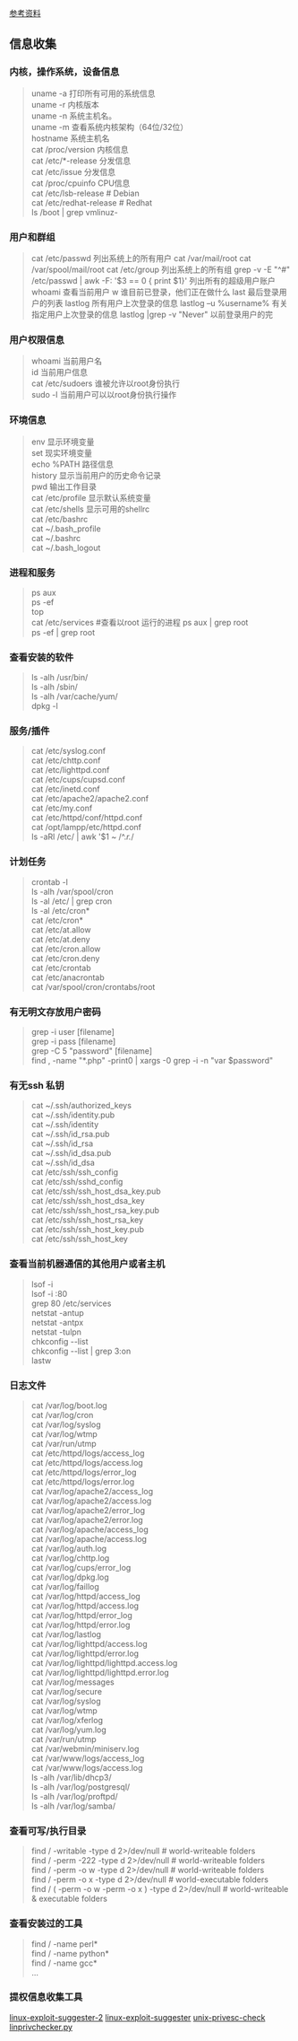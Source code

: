 [参考资料](https://hackerqwq.github.io/2021/09/06/%E6%B8%97%E9%80%8F%E6%B5%8B%E8%AF%95%E4%B9%8B%E6%8F%90%E6%9D%83%E7%AF%87%E4%BA%8C-Linux%E6%8F%90%E6%9D%83/#Linux%E6%8F%90%E6%9D%83%E6%A6%82%E8%BF%B0)

## 信息收集

### 内核，操作系统，设备信息

>uname -a 打印所有可用的系统信息  
>uname -r 内核版本  
>uname -n 系统主机名。  
>uname -m 查看系统内核架构（64位/32位）  
>hostname 系统主机名  
>cat /proc/version 内核信息  
>cat /etc/*-release 分发信息  
>cat /etc/issue 分发信息  
>cat /proc/cpuinfo CPU信息  
>cat /etc/lsb-release # Debian  
>cat /etc/redhat-release # Redhat  
>ls /boot | grep vmlinuz-

### 用户和群组

>cat /etc/passwd     列出系统上的所有用户
>cat /var/mail/root
>cat /var/spool/mail/root
>cat /etc/group      列出系统上的所有组
>grep -v -E "^#" /etc/passwd | awk -F: '$3 == 0 { print $1}'      列出所有的超级用户账户
>whoami              查看当前用户
>w                   谁目前已登录，他们正在做什么
>last                最后登录用户的列表
>lastlog             所有用户上次登录的信息
>lastlog –u %username%  有关指定用户上次登录的信息
>lastlog |grep -v "Never"  以前登录用户的完

### 用户权限信息

>whoami 当前用户名  
>id 当前用户信息  
>cat /etc/sudoers 谁被允许以root身份执行  
>sudo -l 当前用户可以以root身份执行操作

### 环境信息

>env 显示环境变量  
>set 现实环境变量  
>echo %PATH 路径信息  
>history 显示当前用户的历史命令记录  
>pwd 输出工作目录  
>cat /etc/profile 显示默认系统变量  
>cat /etc/shells 显示可用的shellrc  
>cat /etc/bashrc  
>cat ~/.bash_profile  
>cat ~/.bashrc  
>cat ~/.bash_logout

### 进程和服务

>ps aux  
>ps -ef  
>top  
>cat /etc/services
>#查看以root 运行的进程
>ps aux | grep root  
>ps -ef | grep root

### 查看安装的软件

>ls -alh /usr/bin/  
>ls -alh /sbin/  
>ls -alh /var/cache/yum/  
>dpkg -l

### 服务/插件

>cat /etc/syslog.conf  
>cat /etc/chttp.conf  
>cat /etc/lighttpd.conf  
>cat /etc/cups/cupsd.conf  
>cat /etc/inetd.conf  
>cat /etc/apache2/apache2.conf  
>cat /etc/my.conf  
>cat /etc/httpd/conf/httpd.conf  
>cat /opt/lampp/etc/httpd.conf  
>ls -aRl /etc/ | awk '$1 ~ /^.*r.*/

### 计划任务

>crontab -l  
>ls -alh /var/spool/cron  
>ls -al /etc/ | grep cron  
>ls -al /etc/cron*  
>cat /etc/cron*  
>cat /etc/at.allow  
>cat /etc/at.deny  
>cat /etc/cron.allow  
>cat /etc/cron.deny  
>cat /etc/crontab  
>cat /etc/anacrontab  
>cat /var/spool/cron/crontabs/root

### 有无明文存放用户密码

>grep -i user [filename]  
>grep -i pass [filename]  
>grep -C 5 "password" [filename]  
>find , -name "*.php" -print0 | xargs -0 grep -i -n "var $password"

### 有无ssh 私钥

>cat ~/.ssh/authorized_keys  
>cat ~/.ssh/identity.pub  
>cat ~/.ssh/identity  
>cat ~/.ssh/id_rsa.pub  
>cat ~/.ssh/id_rsa  
>cat ~/.ssh/id_dsa.pub  
>cat ~/.ssh/id_dsa  
>cat /etc/ssh/ssh_config  
>cat /etc/ssh/sshd_config  
>cat /etc/ssh/ssh_host_dsa_key.pub  
>cat /etc/ssh/ssh_host_dsa_key  
>cat /etc/ssh/ssh_host_rsa_key.pub  
>cat /etc/ssh/ssh_host_rsa_key  
>cat /etc/ssh/ssh_host_key.pub  
>cat /etc/ssh/ssh_host_key

### 查看当前机器通信的其他用户或者主机

>lsof -i  
>lsof -i :80  
>grep 80 /etc/services  
>netstat -antup  
>netstat -antpx  
>netstat -tulpn  
>chkconfig --list  
>chkconfig --list | grep 3:on  
>lastw

### 日志文件

>cat /var/log/boot.log  
>cat /var/log/cron  
>cat /var/log/syslog  
>cat /var/log/wtmp  
>cat /var/run/utmp  
>cat /etc/httpd/logs/access_log  
>cat /etc/httpd/logs/access.log  
>cat /etc/httpd/logs/error_log  
>cat /etc/httpd/logs/error.log  
>cat /var/log/apache2/access_log  
>cat /var/log/apache2/access.log  
>cat /var/log/apache2/error_log  
>cat /var/log/apache2/error.log  
>cat /var/log/apache/access_log  
>cat /var/log/apache/access.log  
>cat /var/log/auth.log  
>cat /var/log/chttp.log  
>cat /var/log/cups/error_log  
>cat /var/log/dpkg.log  
>cat /var/log/faillog  
>cat /var/log/httpd/access_log  
>cat /var/log/httpd/access.log  
>cat /var/log/httpd/error_log  
>cat /var/log/httpd/error.log  
>cat /var/log/lastlog  
>cat /var/log/lighttpd/access.log  
>cat /var/log/lighttpd/error.log  
>cat /var/log/lighttpd/lighttpd.access.log  
>cat /var/log/lighttpd/lighttpd.error.log  
>cat /var/log/messages  
>cat /var/log/secure  
>cat /var/log/syslog  
>cat /var/log/wtmp  
>cat /var/log/xferlog  
>cat /var/log/yum.log  
>cat /var/run/utmp  
>cat /var/webmin/miniserv.log  
>cat /var/www/logs/access_log  
>cat /var/www/logs/access.log  
>ls -alh /var/lib/dhcp3/  
>ls -alh /var/log/postgresql/  
>ls -alh /var/log/proftpd/  
>ls -alh /var/log/samba/  
  
### 查看可写/执行目录

>find / -writable -type d 2>/dev/null # world-writeable folders  
>find / -perm -222 -type d 2>/dev/null # world-writeable folders  
>find / -perm -o w -type d 2>/dev/null # world-writeable folders  
>find / -perm -o x -type d 2>/dev/null # world-executable folders  
>find / \( -perm -o w -perm -o x \) -type d 2>/dev/null # world-writeable & executable folders

### 查看安装过的工具

>find / -name perl*  
>find / -name python*  
>find / -name gcc*  
>...

### 提权信息收集工具

[linux-exploit-suggester-2](https://github.com/jondonas/linux-exploit-suggester-2)
[linux-exploit-suggester](https://github.com/mzet-/linux-exploit-suggester)
[unix-privesc-check](http://pentestmonkey.net/tools/audit/unix-privesc-check)
[linprivchecker.py](https://github.com/reider-roque/linpostexp/blob/master/linprivchecker.py)






















































